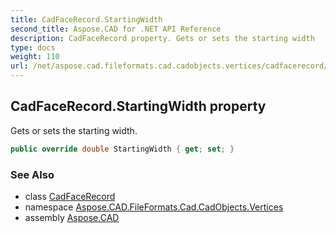 ```yaml
---
title: CadFaceRecord.StartingWidth
second_title: Aspose.CAD for .NET API Reference
description: CadFaceRecord property. Gets or sets the starting width
type: docs
weight: 110
url: /net/aspose.cad.fileformats.cad.cadobjects.vertices/cadfacerecord/startingwidth/
---
```

## CadFaceRecord.StartingWidth property

Gets or sets the starting width.

```csharp
public override double StartingWidth { get; set; }
```

### See Also

* class [CadFaceRecord](../)
* namespace [Aspose.CAD.FileFormats.Cad.CadObjects.Vertices](../../cadfacerecord/)
* assembly [Aspose.CAD](../../../)


